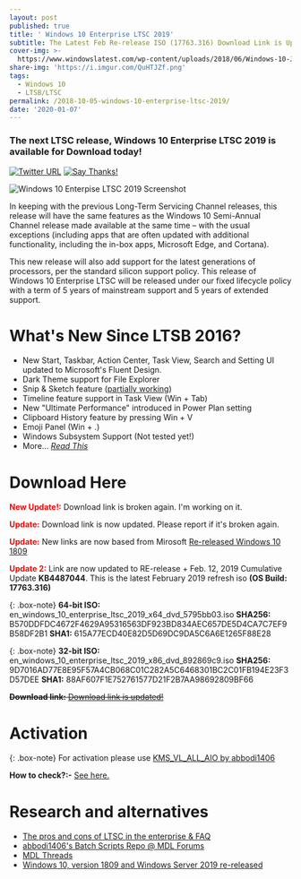 ```yaml
---
layout: post
published: true
title: ' Windows 10 Enterprise LTSC 2019'
subtitle: The Latest Feb Re-release ISO (17763.316) Download Link is Updated!
cover-img: >-
  https://www.windowslatest.com/wp-content/uploads/2018/06/Windows-10-June-Update.jpg
share-img: 'https://i.imgur.com/QuHTJZf.png'
tags:
  - Windows 10
  - LTSB/LTSC
permalink: /2018-10-05-windows-10-enterprise-ltsc-2019/
date: '2020-01-07'
---
```

### The next LTSC release, Windows 10 Enterprise LTSC 2019 is available for Download today!

[![Twitter URL](https://img.shields.io/twitter/url/https/twitter.com/fold_left.svg?style=social&label=Follow%20%40AzimsLives)](https://twitter.com/AzimsLives)
[![Say Thanks!](https://img.shields.io/badge/Say%20Thanks-!-1EAEDB.svg)](https://saythanks.io/to/AzimsTech)

![Windows 10 Enterpise LTSC 2019 Screenshot](https://i.imgur.com/3OSQ1oD.png)

In keeping with the previous Long-Term Servicing Channel releases, this release will have the same features as the Windows 10 Semi-Annual Channel release made available at the same time – with the usual exceptions (including apps that are often updated with additional functionality, including the in-box apps, Microsoft Edge, and Cortana). 

This new release will also add support for the latest generations of processors, per the standard silicon support policy. This release of Windows 10 Enterprise LTSC will be released under our fixed lifecycle policy with a term of 5 years of mainstream support and 5 years of extended support.




What's New Since LTSB 2016?
=================

- New Start, Taskbar, Action Center, Task View, Search and Setting UI updated to Microsoft's Fluent Design.
- Dark Theme support for File Explorer
- Snip & Sketch feature ([partially working](https://forums.mydigitallife.net/threads/discussion-windows-10-enterprise-n-ltsc-2019.76325/page-44#post-1469115))
- Timeline feature support in Task View (Win + Tab)
- New "Ultimate Performance" introduced in Power Plan setting
- Clipboard History feature by pressing Win + V
- Emoji Panel (Win + .)
- Windows Subsystem Support (Not tested yet!)
- More... [_Read This_](https://changewindows.org/build/17763)

Download Here
=================

<b style="color:red">New Update!:</b> Download link is broken again. I'm working on it.

<b style="color:red">Update:</b> Download link is now updated. Please report if it's broken again.

<b style="color:red">Update:</b> New links are now based from Mirosoft [Re-released Windows 10 1809](https://support.microsoft.com/en-us/help/4464619/windows-10-update-history)  

<b style="color:red">Update 2:</b> Link are now updated to RE-release + Feb. 12, 2019 Cumulative Update **KB4487044**. This is the latest February 2019 refresh iso **(OS Build: 17763.316)**

{: .box-note}
**64-bit ISO:**  en_windows_10_enterprise_ltsc_2019_x64_dvd_5795bb03.iso 
**SHA256:** B570DDFDC4672F4629A95316563DF923BD834AEC657DE5D4CA7C7EF9B58DF2B1
**SHA1:** 615A77ECD40E82D5D69DC9DA5C6A6E1265F88E28

{: .box-note}
**32-bit ISO:**  en_windows_10_enterprise_ltsc_2019_x86_dvd_892869c9.iso
**SHA256:** 9D7016AD77E8E95F57A4CB068C01C282A5C6468301BC2C01FB194E23F3D57DEE
**SHA1:** 88AF607F1E752761577D21F2B7AA98692809BF66

~~**Download link:** [Download link is updated!](https://mega.nz/#F!S24SkIAb!7bVnnSax5f7prizSt7VCLw)~~ 


Activation
=================

{: .box-note}
For activation please use [KMS_VL_ALL_AIO by abbodi1406](https://github.com/abbodi1406/KMS_VL_ALL_AIO/releases)


**How to check?:-** [See here.](https://i.imgur.com/aA5FA8h.png)

Research and alternatives
===============================

* [The pros and cons of LTSC in the enterprise & FAQ ](https://www.youtube.com/watch?v=sJAGkFuaoK0) 
* [abbodi1406's Batch Scripts Repo @ MDL Forums](https://forums.mydigitallife.net/threads/abbodi1406s-batch-scripts-repo.74197/#post-1343297)
* [MDL Threads](https://forums.mydigitallife.net/threads/discussion-windows-10-enterprise-n-ltsc-2019.76325/)
* [Windows 10, version 1809 and Windows Server 2019 re-released](https://support.microsoft.com/en-us/help/4464619/windows-10-update-history)
